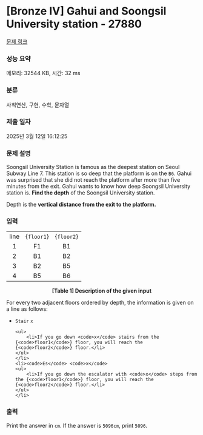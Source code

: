 # [Bronze IV] Gahui and Soongsil University station - 27880 

[문제 링크](https://www.acmicpc.net/problem/27880) 

### 성능 요약

메모리: 32544 KB, 시간: 32 ms

### 분류

사칙연산, 구현, 수학, 문자열

### 제출 일자

2025년 3월 12일 16:12:25

### 문제 설명

<p>Soongsil University Station is famous as the deepest station on Seoul Subway Line 7. This station is so deep that the platform is on the <code>B6</code>. Gahui was surprised that she did not reach the platform after more than five minutes from the exit. Gahui wants to know how deep Soongsil University station is. <strong>Find the depth</strong> of the Soongsil University station. </p>

<p>Depth is the <strong>vertical distance from the exit to the platform.</strong></p>

### 입력 

 <table class="table table-bordered table-center-50">
	<tbody>
		<tr>
			<td style="text-align: center;">line</td>
			<td style="text-align: center;">{<code>floor1</code>}</td>
			<td style="text-align: center;">{<code>floor2</code>}</td>
		</tr>
		<tr>
			<td style="text-align: center;">1</td>
			<td style="text-align: center;">F1</td>
			<td style="text-align: center;">B1</td>
		</tr>
		<tr>
			<td style="text-align: center;">2</td>
			<td style="text-align: center;">B1</td>
			<td style="text-align: center;">B2</td>
		</tr>
		<tr>
			<td style="text-align: center;">3</td>
			<td style="text-align: center;">B2</td>
			<td style="text-align: center;">B5</td>
		</tr>
		<tr>
			<td style="text-align: center;">4</td>
			<td style="text-align: center;">B5</td>
			<td style="text-align: center;">B6</td>
		</tr>
	</tbody>
</table>

<p style="text-align: center;"><strong>[Table 1] Description of the given input</strong></p>

<p>For every two adjacent floors ordered by depth, the information is given on a line as follows:</p>

<ul>
	<li><code>Stair</code> <code>x</code>

	<ul>
		<li>If you go down <code>x</code> stairs from the {<code>floor1</code>} floor, you will reach the {<code>floor2</code>} floor.</li>
	</ul>
	</li>
	<li><code>Es</code> <code>x</code>
	<ul>
		<li>If you go down the escalator with <code>x</code> steps from the {<code>floor1</code>} floor, you will reach the {<code>floor2</code>} floor.</li>
	</ul>
	</li>
</ul>

### 출력 

 <p>Print the answer in <code>cm</code>. If the answer is <code>5096cm</code>, print <code>5096</code>.</p>

